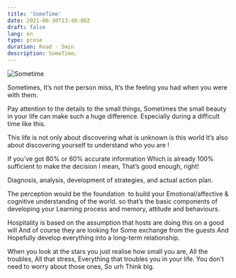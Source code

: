 ```yaml
---
title: 'SomeTime'
date: 2021-06-30T13:48:00Z
draft: false
lang: en
type: prose
duration: Read · 5min
description: SomeTime。
---
```


<ClientOnly>
  <Firefly/>
</ClientOnly>

![Sometime](//cdn.3333120.com/article/sometime/C591155F-29E5-49EC-A677-E1462A6E103D.jpeg)

Sometimes, It’s not the person miss, It’s the feeling you had when you were with them.

Pay attention to the details to the small things, Sometimes the small beauty in your life can make such a huge difference. Especially during a difficult time like this.

This life is not only about discovering what is unknown is this world It’s also about discovering yourself to understand who you are !

If you’ve got 80% or 60% accurate information Which is already 100% sufficient to make the decision I mean, That’s good enough, right!

Diagnosis, analysis, development of strategies, and actual action plan.

The perception would be the foundation  to build your Emotional/affective & cognitive understanding of the world. so that’s the basic components of developing your Learning process and memory, attitude and behaviours.

Hospitality is based on the assumption that hosts are doing this on a good will And of course they are looking for Some exchange from the guests And Hopefully develop everything into a long-term relationship.

When you look at the stars you just realise how small you are, All the troubles, All that stress, Everything that troubles you in your life. You don’t need to worry about those ones, So urh Think big.
